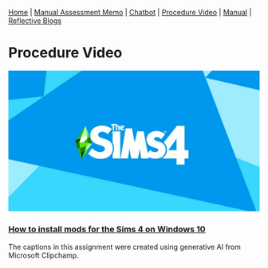 [Home](index.md) | [Manual Assessment Memo](manual_assessment_memo.md) | [Chatbot](chatbot.md) | [Procedure Video](procedure_video.md) | [Manual](manual.md) | [Reflective Blogs](reflective_blogs.md) 


# Procedure Video

[![Watch the video](https://github.com/KiraDisc/ENC4265portfolio/blob/main/sims-4-default-loading-screen-resized-1-1080x608.webp)](https://youtu.be/Zdd9JUGwQNk)

### [How to install mods for the Sims 4 on Windows 10](https://youtu.be/Zdd9JUGwQNk)

The captions in this assignment were created using generative AI from Microsoft Clipchamp.
